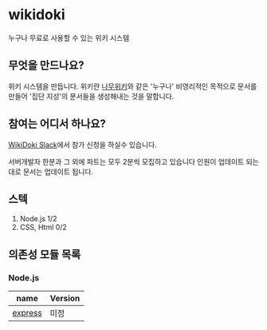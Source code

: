 # wikidoki
누구나 무료로 사용할 수 있는 위키 시스템

## 무엇을 만드나요?
위키 시스템을 만듭니다. 위키란 [나무위키](https://namu.wiki/w/%EB%82%98%EB%AC%B4%EC%9C%84%ED%82%A4:%EB%8C%80%EB%AC%B8)와 같은 '누구나' 비영리적인 목적으로 문서를 만들어 '집단 지성'의 문서들을 생성해내는 것을 말합니다.

## 참여는 어디서 하나요?
[WikiDoki Slack](https://wikidoki.slack.com/messages)에서 참가 신청을 하실수 있습니다.

서버개발자 한분과
그 외에 파트는 모두 2분씩 모집하고 있습니다 인원이 업데이트 되는대로 문서는 업데이트 됩니다.

## 스텍
1. Node.js 1/2
1. CSS, Html 0/2

## 의존성 모듈 목록

### Node.js

| name | Version |
| ---  | ---     |
| [express](https://expressjs.com/) |  미정  |

